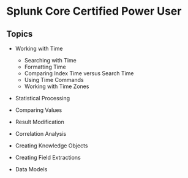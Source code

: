 # Splunk Core Certified Power User
## Topics
* Working with Time
  * Searching with Time
  * Formatting Time
  * Comparing Index Time versus Search Time
  * Using Time Commands
  * Working with Time Zones

* Statistical Processing
* Comparing Values
* Result Modification
* Correlation Analysis
* Creating Knowledge Objects
* Creating Field Extractions
* Data Models
